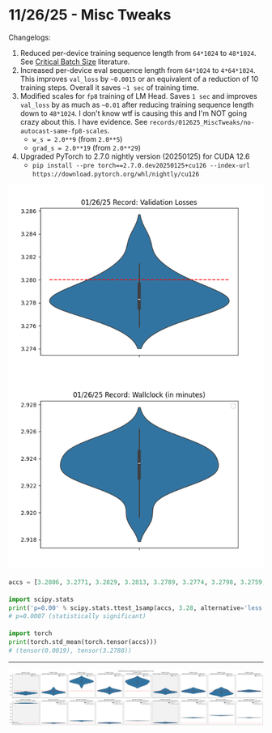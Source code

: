 # 11/26/25 - Misc Tweaks

Changelogs:

1. Reduced per-device training sequence length from `64*1024` to `48*1024`. See [Critical Batch Size](https://arxiv.org/abs/2410.21676) literature.
2. Increased per-device eval sequence length from `64*1024` to `4*64*1024`. This improves `val_loss` by `~0.0015` or an equivalent of a reduction of 10 training steps. Overall it saves `~1 sec` of training time.
3. Modified scales for `fp8` training of LM Head. Saves `1 sec` and improves `val_loss` by as much as `~0.01` after reducing training sequence length down to `48*1024`. I don't know wtf is causing this and I'm NOT going crazy about this. I have evidence. See `records/012625_MiscTweaks/no-autocast-same-fp8-scales`.
    - `w_s = 2.0**9` (from `2.0**5`)
    - `grad_s = 2.0**19` (from `2.0**29`)
4. Upgraded PyTorch to 2.7.0 nightly version (20250125) for CUDA 12.6
     - `pip install --pre torch==2.7.0.dev20250125+cu126 --index-url https://download.pytorch.org/whl/nightly/cu126`

![](val_losses.png)
![](wallclock.png)

```python
accs = [3.2806, 3.2771, 3.2829, 3.2813, 3.2789, 3.2774, 3.2798, 3.2759, 3.2794, 3.2775, 3.2768, 3.2793, 3.2838, 3.2779, 3.2782, 3.277, 3.2775, 3.2784, 3.2782, 3.2776, 3.2814, 3.2785, 3.2793, 3.2797, 3.2782, 3.2789, 3.2759, 3.2803, 3.278, 3.2782]

import scipy.stats
print('p=0.00' % scipy.stats.ttest_1samp(accs, 3.28, alternative='less').pvalue)
# p=0.0007 (statistically significant)

import torch
print(torch.std_mean(torch.tensor(accs)))
# (tensor(0.0019), tensor(3.2788))
```

---

![](ablations.png)
